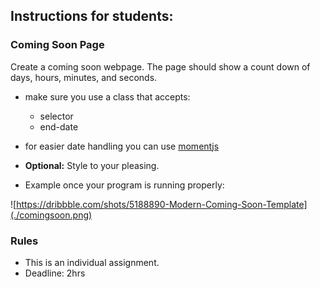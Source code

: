 ## Instructions for students:

### Coming Soon Page

Create a coming soon webpage. The page should show a count down of days, hours, minutes, and seconds. 

  - make sure you use a class that accepts:
    - selector
    - end-date
- for easier date handling you can use [momentjs](https://momentjs.com)

- **Optional:** Style to your pleasing.

-  Example once your program is running properly:

 
 ![https://dribbble.com/shots/5188890-Modern-Coming-Soon-Template](./comingsoon.png)




### Rules

-   This is an individual assignment.
-   Deadline: 2hrs
